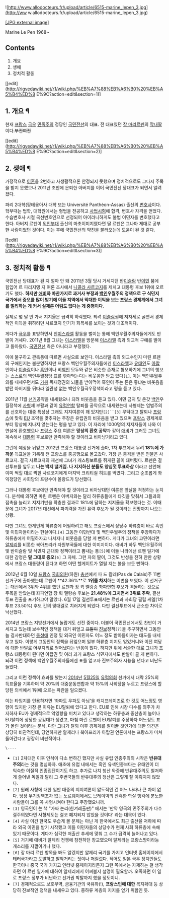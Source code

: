 ![http://www.allodocteurs.fr/upload/article/6515-marine_lepen_3.jpg](http://ww
w.allodocteurs.fr/upload/article/6515-marine_lepen_3.jpg)

[[JPG external
image]](http://www.allodocteurs.fr/upload/article/6515-marine_lepen_3.jpg)

Marine Le Pen 1968~

## Contents

    

1. 개요 
2. 생애 
3. 정치적 활동 

[[edit](http://rigvedawiki.net/r1/wiki.php/%EB%A7%88%EB%A6%B0%20%EB%A5%B4%ED%8
E%9C?action=edit&section=1)]

## 1. 개요 ¶

현재 [프랑스](%ED%94%84%EB%9E%91%EC%8A%A4.md) [극우](%EA%B7%B9%EC%9A%B0.md)
[민족주의](%EB%AF%BC%EC%A1%B1%EC%A3%BC%EC%9D%98.md) 정당인
[국민전선](%EA%B5%AD%EB%AF%BC%EC%A0%84%EC%84%A0.md)의 대표. 전 대표였던 [장 마리르펜](%EC%9E%A5%20%EB%A7%88%EB%A6%AC%20%EB%A5%B4%ED%8E%9C.md)의
[막내](%EB%A7%89%EB%82%B4.md)[딸](%EB%94%B8.md)이다.<del>부전여전</del>

  

[[edit](http://rigvedawiki.net/r1/wiki.php/%EB%A7%88%EB%A6%B0%20%EB%A5%B4%ED%8
E%9C?action=edit&section=2)]

## 2. 생애 ¶

가정적으로 [이혼](%EC%9D%B4%ED%98%BC.md)을 2번하고 사생활적으론 안정되지 못했으며 정치적으로도 그다지 주목을 받지
못했으나 2011년 초반에 은퇴한 아버지를 이어 국민전선 당대표가 되면서 알려졌다.

  

파리 2대학(팡테옹아사 대학 또는 Université Panthéon-Assas) 출신의
[변호사](%EB%B3%80%ED%98%B8%EC%82%AC.md)이다. 학부때는 법학, 대학원에서는 형법을 전공하고
[사법시험](%EC%82%AC%EB%B2%95%EC%8B%9C%ED%97%98.md)에 합격, 변호사 자격을 얻었다. 수습변호사 시절
국선변호인으로 선정되어 아이러니하게도 불법 이민자를 변호했다고 한다. 아버지 르펜이
[외인부대](%EC%99%B8%EC%9D%B8%EB%B6%80%EB%8C%80.md) 출신의 마초이미지였다면 딸 르펜은 그나마 제대로
공부한 사람이었던 것이다. 이는 후에 국민전선의 약진을 불러오는데 도움이 된 것 같다.

[[edit](http://rigvedawiki.net/r1/wiki.php/%EB%A7%88%EB%A6%B0%20%EB%A5%B4%ED%8
E%9C?action=edit&section=3)]

## 3. 정치적 활동 ¶

국민전선 당대표가 된 지 얼마 안 돼 2011년 3월 당시 거세지던
반[이슬람](%EC%9D%B4%EC%8A%AC%EB%9E%8C.md) 반[이민](%EC%9D%B4%EB%AF%BC.md) 붐에
힘입어 르 파리지앵 지 여론 조사에서 [니콜라 사르코지](%EB%8B%88%EC%BD%9C%EB%9D%BC%20%EC%82%AC%EB%A5%B4%EC%BD%94%EC%A7%80.md)를 제치고 대통령 후보 1위에 오르기도 했다. **하지만
[애비](%EC%9E%A5%20%EB%A7%88%EB%A6%AC%20%EB%A5%B4%ED%8E%9C.md)와 마찬가지로 과거사 부정과
[백인](%EB%B0%B1%EC%9D%B8.md)우월주의 정책으로 구 식민지 국가에서 증오를 많이 받기에 이들 지역에서 막대한 이익을
보는 [프랑스](%ED%94%84%EB%9E%91%EC%8A%A4.md) 경제계에서 그녀를 멀리하는 게 커서 실제론 어림도 없다는 게
중평이다**.

  

실제로 몇 달 안 가서 지지율은 급격히 하락했다. 되려 [이슬람](%EC%9D%B4%EC%8A%AC%EB%9E%8C.md)권에 저자세로
굴면서 경제적인 이득을 취하려던 사르코지 인기가 회복세를 보이는 것과 대조적이다.

  

게다가 [극우](%EA%B7%B9%EC%9A%B0.md)를 표방하면서
친[이스라엘](%EC%9D%B4%EC%8A%A4%EB%9D%BC%EC%97%98.md) 활동을 벌이는 통에 백인우월주의자들에게도 반발이
거세다. 2011년 8월 그녀는 [이스라엘](%EC%9D%B4%EC%8A%A4%EB%9D%BC%EC%97%98.md)을 방문해
[이스라엘](%EC%9D%B4%EC%8A%A4%EB%9D%BC%EC%97%98.md) 측과 외교적 구애를 벌이고 돌아왔다.
[국민전선](%EA%B5%AD%EB%AF%BC%EC%A0%84%EC%84%A0.md) 측은 아니라고 부정했다.

  

이에 불구하고 관측통에 따르면 사실으로 보인다. 이스라엘 측의 외교수인지 마린 르펜의 구애인지는 불분명하지만 프랑스 백인우월주의자들에겐
[이스라엘](%EC%9D%B4%EC%8A%A4%EB%9D%BC%EC%97%98.md)과
[유태인](%EC%9C%A0%ED%83%9C%EC%9D%B8.md)도 [아랍](%EC%95%84%EB%9E%8D.md)인이나
[이슬람](%EC%9D%B4%EC%8A%AC%EB%9E%8C.md)이나 [흑인](%ED%9D%91%EC%9D%B8.md)이나
비[백인](%EB%B0%B1%EC%9D%B8.md) 모두와 같은 비슷한 존재로 혐오하기에 그녀의 행보는 스스로의 백인우월정당 표를
깎아먹는다는 비웃음만 받고 있다`[1]`. 이는 백인우월주의를 내세우면서도 [가봉](%EA%B0%80%EB%B4%89.md) 독재정권의
뇌물을 받아먹어 흑인이 주는 돈은 좋냐는 비웃음을 받던 아버지를 뒤따라 일관성 없는 백인우월극우정책이라고 평을 듣고 있다.

  

2011년 11월 [선거](%EC%84%A0%EA%B1%B0.md)공약을 내세웠으나 되려 비웃음을 듣고 있다. 이민 금지 및 온갖
[백인](%EB%B0%B1%EC%9D%B8.md)우월정책에 [사형](%EC%82%AC%ED%98%95.md)제 부활과 같이
[유럽연합](%EC%9C%A0%EB%9F%BD%EC%97%B0%ED%95%A9.md) 탈퇴를 공약으로 내세웠는데 사형제는 엄벌주의를
선호하는 대중 특성상 그래도 지지여론이 꽤 있지만`[2]``[3]` 무턱대고 탈퇴나
[프랑스](%ED%94%84%EB%9E%91%EC%8A%A4.md)에 맞춰 [EU](EU.md) 조약을 맞추자는 주장은 유럽권의
비웃음을 받고 있으며 [프랑스](%ED%94%84%EB%9E%91%EC%8A%A4.md) 경제계로부터 망상에 지나지 않는다는 평을 받고
있다. 이 자리에 1000명의 지지자들이 나와 이 연설에 환호했으나 [프랑스](%ED%94%84%EB%9E%91%EC%8A%A4.md)
주요 여론은 **망상의 환호 공약**과 같이
[애비](%EC%9E%A5%20%EB%A7%88%EB%A6%AC%20%EB%A5%B4%ED%8E%9C.md)가 그러듯 그녀도 계속해서
[대통령](%EB%8C%80%ED%86%B5%EB%A0%B9.md) 후보로만 만족해야 할 것이라고 비아냥거리고 있다.

  

그런데 예상을 뒤엎고 2012년 프랑스 대통령 선거에 출마, 1차 투표에서 무려 **18%에 가까운** 득표율을 기록해 전 프랑스를
충공깽으로 몰고갔다. 가장 큰 충격을 받은 인물은 사르코지. 결국 사르코지의 재선에 그녀가 캐스팅보트를 쥐게된 꼴이 돼버렸다. 르펜은
결선투표를 앞두고 __나는 백지 낼거임. 나 지지하신 분들도 양심껏 투표하삼__ 이라고 선언해 이미 찍힐 대로 찍힌 사르코지에게 마지막
크리티컬 히트를 먹였다. 그리고 순조롭게 좌익정당인 사회당의 프랑수아 올랑드가 당선했다.

  

그러나 대통령 후보에만 만족해야 할 것이라고 비아냥대던 여론은 앞날을 걱정하는 눈치다. 분석에 의하면 마린 르펜은 아버지와는 달리
하류층들에게 타깃을 맞춰서 그들과의 접촉을 늘리고 지지기반을 확충한 결과로 18%에 달하는 지지율을 확보했다는 것. 이때문에 그녀가
2017년 대선에서 파괴력을 가진 유력 후보가 될 것이라는 전망까지 나오는 상황.

  

다만 그녀도 한계인게 하류층에 어필하려고 해도 프랑스에서 상당수 하류층이 바로 흑인 및 이민자들이라는 현실이다.`[4]` 그동안 이민반대 및
백인우월주의 정책을 주장하다가 하류층에게 어필하자고 나서자니 비웃음을 당할 게 뻔하다. 게다가 그녀의 고민이라면
[알제리](%EC%95%8C%EC%A0%9C%EB%A6%AC.md)를 비롯한 북아프리카 자원부국들에 대한 이미지이다. 애비가 하두
백인우월주의 및 반이슬람 및 식민지 근대화 정책이라고 뽐내는 통`[5]`에 이들 나라에선 르펜 일가에 대한 감정은 **말 그대로
증오**`[6]` 그 자체. 그런 자의 딸이, 그것도 반성을 전혀 안한 상황에서 프랑스 대통령이 된다고 하면 어떤 헬게이트가 열릴 지는 불을
보듯 뻔하다.

  

2012년 6월 10일 [프랑스](%ED%94%84%EB%9E%91%EC%8A%A4.md)
[국회의원](%EA%B5%AD%ED%9A%8C%EC%9D%98%EC%9B%90.md)(하원)
[총선](%EC%B4%9D%EC%84%A0.md)에서 파 드 칼레(Pas de Calais)주 11번 선거구에 출마했는데 르펜이
**42.36%**로 **1위를 차지**하는 이변을 보였다. 이 선거구는 대선에서 3위와 4위를 했던 르펜과 장 뤽 멜랑숑 좌파연합 후보가
격돌하는 것으로 주목을 받았는데 좌파연합 장 뤽 멜랑숑 후보는 **21.48%에 그치면서 3위로 추락**, 결선투표 진출을 포기하고야
말았다. 6월 17일 결선투표에서는 르펜과 사회당 필립 케멜(1차투표 23.50%) 후보 간의 맞대결로 치러지게 되었다. 다만 결선투표에서
근소한 차이로 낙선했다.

  

2014년 프랑스 지방선거에서 놀랍게도 선전 중이다. 더불어 국민전선에서도 찬반이 거세지고 있는데 보수적인 정책을 대거 뒤엎고
<del>표팔이</del> [진보](%EC%A7%84%EB%B3%B4.md)정책`[7]`을 추구하면서 그동안 늘 결사반대하던
[동성애](%EB%8F%99%EC%84%B1%EC%95%A0.md) 인정 및 외국인 이민자도 어느 정도 받아들이자는 태도를 내세우고
있다. 이렇게 그동안의 정책을 뒤엎으며 일부 하류층 지지도 얻었거니와 이전 여당에 대한 반발로 어부지리로 얻어냈다는 반응이 많다. 하지만
위에 서술한 대로 그녀가 프랑스 대통령이 된다면 아랍권 및 여러 과거 프랑스 식민지에서도 반발이 클 게 뻔하다. 되려 이런 정책에
백인우월주의자들에겐 표를 얻고자 진보주의자 시늉을 낸다고 비난도 들었다.

  

그리고 이런 정책이 효과를 봤는지 [2014년](2014%EB%85%84.md) [5월25일](5%EC%9B%94%2025%EC%9D%BC.md)
[유럽의회](%EC%9C%A0%EB%9F%BD%EC%9D%98%ED%9A%8C.md) 선거에서 대략 25%의 득표율을 기록하며 약
20%의 대중운동연합과 약 15%의 사회당을 누르고 프랑스에 할당된 의석에서 1위에 오르는 파란을 일으켰다.

  

이는 타임지를 인용하자면 '좌파도 우파도 아님'을 캐치프레이즈로 한 것도 어느정도 영향이 있지만 가장 큰 이유는 EU탈퇴에 있다고 한다.
EU로 인해 시장 다수를 외주가 차지하자 EU가 경제적으로 악영향을 미치고 있다고 생각하는 하류층과 중산층이 늘어나 EU탈퇴에 상당한
공감대가 생겼고, 마침 마린 르펜이 EU탈퇴를 주장하자 어느정도 표가 몰린 것이라는 분석. 다만 그녀가 탈퇴 이후 경제계를 잘이끌 것인가에
대한 의견은 상당히 비관적인데, 당연하지만 알제리나 북아프리카 아랍권 언론에서는 프랑스가 미쳐돌아간다고 굉장히 비판적이다.

`\----`

  * `[1]` 2차대전 이후 인식이 다소 변하긴 했지만 사실 유럽 인종주의의 시작은 **반유대주의**라는 것을 명심하자. 애초에 유럽 내에서는 흑인 유색인종보다는 유태인이 더 익숙한 이질적 인종집단이기도 하고. 추가로 나치 청산 와중에 반유대주의도 철저하게 쓸어낸 독일과 달리 그 주변국들의 반유대주의 청산은 그렇게 잘 이뤄지지 않았다.
  * `[2]` 원래 사형에 대한 일반 대중의 지지여론이 압도적인 건 어느 나라나 큰 차이 없다. 당장 무기징역조차 없는 노르웨이에서도 브레이빅의 잔혹한 학살 행각에 분노한 사람들이 그를 꼭 사형시켜야 한다고 주장했으니까.
  * `[3]` 영국인이 쓴 책 "가짜 논리(한겨레출판)" 에서는 '만약 영국의 민주주의가 다수결주의였다면 사형제도는 결코 폐지되지 않았을 것이다' 라는 대목이 있다.
  * `[4]` 사실 이건 한국도 우습게 볼 문제는 아닌 게 한국에서도 최근 출산율 저하에 따라 외국 이민을 받기 시작했고 이들 이민자들의 상당수가 현재 사회 하류층에 속해 있기 때문이다. 게다가 심각한 저출산 추세에 맞춰 그 수가 급격히 늘어나고 있다.
  * `[5]` 거기에 애비가 알제리 전쟁에 참전하던 장교였으며 알제리는 프랑스땅이라능 개소리를 지껄이기나 했다. 
  * `[6]` 장 마리 르펜 항목을 봐도 알겠지만 알제리 국기를 가지고 인터넷 홈페이지에서 테러국가라고 도발하고 발악거리는 짓이나 저질렀다. 적어도 일본 극우 정치인들도 한국이나 중국 국기 가지고 인터넷 홈페이지라든지 그런 쪽에서는 자제하는 걸 생각하면 이 르펜 일가에 대하여 알제리에서 어찌볼지 설명이 필요할까. 오죽하면 이 일로 프랑스 정부가 비난하고 선거권 박탈까지 했을 정도이니.
  * `[7]` 경제적으로도 보호무역, 금융기관의 국유화(!), **프랑스인에 대한** 복지확대 등 상당히 진보적인 정책을 내세우고 있다. 중하류 계층의 지지를 얻기 위함인 듯.

